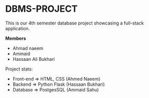 # DBMS-PROJECT

This is our 4th semester database project showcasing a full-stack application.

**Members**
  * Ahmad naeem
  * Ammaid
  * Hassaan Ali Bukhari

    
Project stats:

 * Front-end => HTML, CSS (Ahmed Naeem)
 * Backend => Python Flask (Hassaan Bukhari)
 * Database => PostgesSQL (Ammaid Sahu)
